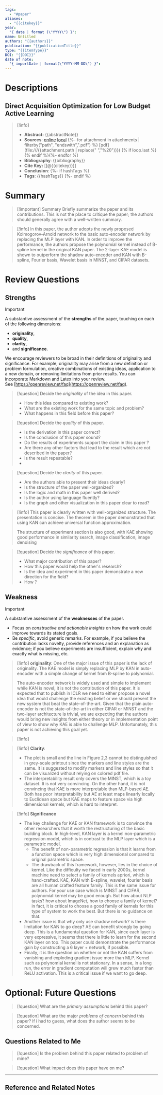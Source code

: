 ```yaml
---
tags:
  - "#paper"
aliases:
  - "{{citekey}}"
year:
  "{ date | format (\"YYYY\") }": 
name: Untitled
authors: "{{authors}}"
publication: "{{publicationTitle}}"
type: "{{itemType}}"
DOI: "{{DOI}}"
date of note:
  "{ importDate | format(\"YYYY-MM-DD\") }":
---
```

# Descriptions

## Direct Acquisition Optimization for Low Budget Active Learning
> [!info] 
> - **Abstract:** {{abstractNote}} 
> - **Sources**: [online]({{uri}}) [local]({{desktopURI}}) {%- for attachment in attachments | filterby("path", "endswith",".pdf") %} [pdf](file:///{{attachment.path | replace(" ","%20")}}) {% if loop.last %}{% endif %}{%- endfor %}
> - **Bibliography**: {{bibliography}}
> - **Cite Key:** [[@{{citekey}}]] 
> - **Conclusion**:
 {%- if hashTags %}
> - **Tags:** {{hashTags}} 
{%- endif %}

# Summary

>[!important] Summary
>Briefly summarize the paper and its contributions. This is not the place to critique the paper; the authors should generally agree with a well-written summary.

>[!info]
>In this paper, the author adopts the newly proposed Kolmogorov-Arnold network to the basic auto-encoder network by replacing the MLP layer with KAN. In order to improve the performance, the authors propose the polynomial kernel instead of B-spline kernel in the original KAN paper. The 2-layer KAE model is shown to outperform the shadow auto-encoder and KAN with B-spline, Fourier basis, Wavelet basis in MINST, and CIFAR datasets.  



# Review Questions
## Strengths

>[!important]
>A substantive assessment of the **strengths** of the paper, touching on each of the following dimensions: 
>- **originality**, 
>- **quality**, 
>- **clarity**, 
>- and **significance**. 
>
>We encourage reviewers to be broad in their definitions of originality and significance. For example, originality may arise from a new definition or problem formulation, creative combinations of existing ideas, application to a new domain, or removing limitations from prior results. You can incorporate Markdown and Latex into your review. See [https://openreview.net/faq](https://openreview.net/faq).


>[!question] 
>Decide the *originality* of the idea in this paper.  
>- How this idea compared to existing work? 
>- What are the existing work for the same topic and problem?
>- What happens in this field before this paper?

>[!question] 
>Decide the *quality* of this paper.  
>- Is the derivation in this paper correct? 
>- Is the conclusion of this paper sound?
>- Do the results of experiments support the claim in this paper ?
>- Are there any other factors that lead to the result which are not described in the paper?
>- Is the result repeatable?
>- 




>[!question] 
>Decide the *clarity* of this paper.  
>- Are the authors able to present their ideas clearly? 
>- Is the structure of the paper well-organized?
>- Is the logic and math in this paper well derived?
>- Is the author using language fluently?
>- Is the graph and other visualization in this paper clear to read?

>[!info]
>This paper is clearly written with well-organized structure. The presentation is concise. The theorem in the paper demonstrated that using KAN can achieve universal function approximation. 
>
>The structure of experiment section is also good, with KAE showing good performance in similarity search, image classification, image denoising


>[!question] 
>Decide the *significance* of this paper.  
>- What major contribution of this paper? 
>- How this paper would help the other's research?
>- Is the idea and experiment in this paper demonstrate a new direction for the field?
>- How ?




## Weakness

>[!important]
>A substantive assessment of the **weaknesses** of the paper. 
>- Focus on *constructive and actionable insights* on how the work could improve towards its stated goals. 
>- Be *specific*, avoid generic remarks. For example, if you believe the contribution lacks novelty, provide references and an explanation as evidence; if you believe experiments are insufficient, explain why and exactly what is missing, etc.

>[!info]
>**originality**:
>One of the major issue of this paper is the lack of originality. The KAE model is simply replacing MLP by KAN in auto-encoder with a simple change of kernel from B-spline to polynomial. 
>
>The auto-encoder network is widely used and simple to implement while KAN is novel, it is not the contribution of this paper. It is expected that to publish in ICLR we need to either propose a novel idea that would challenge the existing belief or we should present the new system that beat the state-of-the-art.  Given that the plain auto-encoder is not the state-of-the-art in either CIFAR or MINST and the two-layer architecture is trivial, we are expecting that the authors would bring new insights from either theory or in implementation point of view to show why KAE is able to challenge MLP. Unfortunately, this paper is not achieving this goal yet. 
>
>

>[!info]
>



>[!info]
>**Clarity**:
>- The plot is small and the line in Figure 2,3 cannot be distinguished in grey-scale printout since the markers and line styles are the same. It is suggested to modify markers and line styles so that it can be visualized without relying on colored pdf file.
>- The interpretability result only covers the MINST, which is a toy dataset. It is not very convincing. On the other hand, it is not convincing that KAE is more interpretable than MLP-based AE. Both has poor interpretability but AE at least maps linearly locally to Euclidean space but KAE maps to feature space via high dimensional kernels, which is hard to interpret. 

>[!info]
>**Significance**
>- The key challenge for KAE or KAN framework is to convince the other researchers that it worth the restructuring of the basic building block. In high-level, KAN layer is a kernel non-parametric regression model, which is in contrast to the MLP layer which is a parametric model. 
>	- The benefit of non-parametric regression is that it learns from a function space which is very high dimensional compared to original parametric space. 
>	- The drawback of this framework, however, lies in the choice of kernel. Like the difficulty we faced in early 2000s, kernel machine need to select a family of kernels apriori, which is hand-crafted. KAE, KAN with B-spline, wavelet, fourier basis are all human crafted feature family. This is the same issue for authors. For your use case which is MINST and CIFAR, polynomial kernel may be good enough. But how about NLP tasks? how about ImageNet, how to choose a family of kernel? in fact, it is critical to choose a good family of kernels for this type of system to work the best. But there is no guidance on that.
>- Another issue is that why only use shadow network? is there limitation for KAN to go deep? AE can benefit strongly by going deep. This is a fundamental question for KAN, since each layer is very expressive, it seems that there is little to learn for the second KAN layer on top. This paper could demonstrate the performance gain by constructing a 6 layer + network, if possible. 
>- Finally, it is the question on whether or not the KAN suffers from vanishing and exploding gradient issue more than MLP. Kernel such as polynomial kernel is not stationary. In a sense, in a long run, the error in gradient computation will grew much faster than ReLU activation. This is a critical issue if we want to go deep. 	  



# Optional: Future Questions



>[!question] 
>What are the *primary assumptions* behind this paper?



>[!question]
>What are the major *problems of concern* behind this paper? If i had to guess, what does the author seems to be concerned. 


## Questions Related to Me


> [!question] 
> Is the problem behind this paper related to problem of mine?



> [!question] 
> What impact does this paper have on me?




----

## Reference and Related Notes